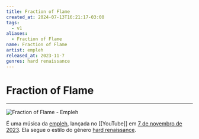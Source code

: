 ```yaml
---
title: Fraction of Flame
created_at: 2024-07-13T16:21:17-03:00
tags:
  - v1
aliases:
  - Fraction of Flame
name: Fraction of Flame
artist: empleh
released_at: 2023-11-7
genres: hard renaissance
---
```

# Fraction of Flame
---
![Fraction of Flame - Empleh](https://www.youtube.com/watch?v=9g-FbdDevx8)

É uma música da [empleh](_insight/2024/07/2024-07-13-empleh.md), lançada no [[YouTube]] em [7 de novembro de 2023](Datas/2023-11-7.md). Ela segue o estilo do gênero [hard renaissance](_insight/2024/07/2024-07-13-hard_renaissance.md).